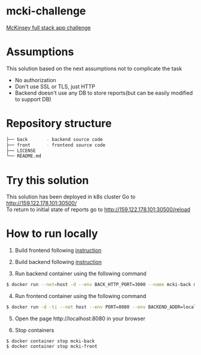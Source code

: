 # mcki-challenge
[McKinsey full stack app challenge](https://github.com/morkro/coding-challenge)

# Assumptions
This solution based on the next assumptions not to complicate the task 
- No authorization
- Don't use SSL or TLS, just HTTP
- Backend doesn't use any DB to store reports(but can be easily modified to support DB)   

# Repository structure
```bash
├── back       - backend source code 
├── front      - frontend source code
├── LICENSE
└── README.md
```

# Try this solution
This solution has been deployed in k8s cluster
Go to http://159.122.178.101:30500/  
To return to initial state of reports go to http://159.122.178.101:30500/reload

# How to run locally

1. Build frontend following [instruction](https://github.com/g-s-m/mcki-challenge/blob/main/front/README.md)

2. Build backend following [instruction](https://github.com/g-s-m/mcki-challenge/blob/main/back/README.md)

3. Run backend container using the following command
```bash 
$ docker run --net=host -d --env BACK_HTTP_PORT=3000 --name mcki-back mcki-back:1.0
```

4. Run frontend container using the following command
```bash
$ docker run -d -ti --net host --env PORT=8080 --env BACKEND_ADDR=localhost --env BACKEND_PORT=3000 --name mcki-front mcki:1.0
```

5. Open the page http://localhost:8080 in your browser

6. Stop containers
```
$ docker container stop mcki-back
$ docker container stop mcki-front
```

